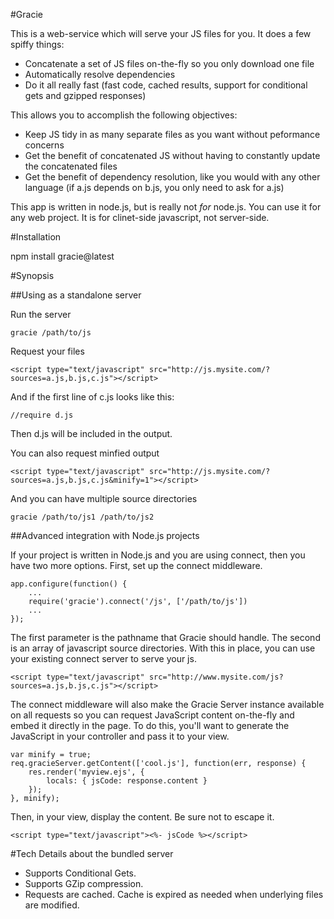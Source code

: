 #Gracie

This is a web-service which will serve your JS files for you. It does a few spiffy things:

 * Concatenate a set of JS files on-the-fly so you only download one file
 * Automatically resolve dependencies
 * Do it all really fast (fast code, cached results, support for conditional gets and gzipped responses)

This allows you to accomplish the following objectives:

 * Keep JS tidy in as many separate files as you want without peformance concerns
 * Get the benefit of concatenated JS without having to constantly update the concatenated files
 * Get the benefit of dependency resolution, like you would with any other language (if a.js depends on b.js, you only need to ask for a.js)

This app is written in node.js, but is really not *for* node.js. You can use it for any web project. It is for clinet-side javascript, not server-side.

#Installation

npm install gracie@latest

#Synopsis

##Using as a standalone server

Run the server

    gracie /path/to/js

Request your files

    <script type="text/javascript" src="http://js.mysite.com/?sources=a.js,b.js,c.js"></script>

And if the first line of c.js looks like this:

    //require d.js

Then d.js will be included in the output.

You can also request minfied output

    <script type="text/javascript" src="http://js.mysite.com/?sources=a.js,b.js,c.js&minify=1"></script>

And you can have multiple source directories

    gracie /path/to/js1 /path/to/js2

##Advanced integration with Node.js projects

If your project is written in Node.js and you are using connect, then you have two more options. First,
set up the connect middleware.

    app.configure(function() {
        ...
        require('gracie').connect('/js', ['/path/to/js'])
        ...
    });

The first parameter is the pathname that Gracie should handle. The second is an array of javascript
source directories. With this in place, you can use your existing connect server to serve your js.

    <script type="text/javascript" src="http://www.mysite.com/js?sources=a.js,b.js,c.js"></script>

The connect middleware will also make the Gracie Server instance available on all requests so you can request
JavaScript content on-the-fly and embed it directly in the page. To do this, you'll want to generate
the JavaScript in your controller and pass it to your view.

    var minify = true;
    req.gracieServer.getContent(['cool.js'], function(err, response) {
        res.render('myview.ejs', {
            locals: { jsCode: response.content }
        }); 
    }, minify);

Then, in your view, display the content. Be sure not to escape it.

    <script type="text/javascript"><%- jsCode %></script>

#Tech Details about the bundled server

 * Supports Conditional Gets.
 * Supports GZip compression.
 * Requests are cached. Cache is expired as needed when underlying files are modified.
